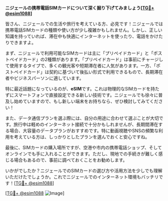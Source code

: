 **ニジェールの携帯電話SIMカードについて深く掘り下げてみましょう[[TG💪+ @esim1088](https://t.me/s/esim1088)]**

皆さん、ニジェールでの生活や旅行を考えている方、必見です！ニジェールでは携帯電話SIMカードの種類や使い方が少し複雑かもしれません。しかし、正しい知識を持っていれば、滞在中も快適にインターネットを使ったり、電話をかけたりできますよ。

まず、ニジェールで利用可能なSIMカードは主に「プリペイドカード」と「ポストペイドカード」の2種類があります。「プリペイドカード」は事前にチャージして使用するタイプで、多くの観光客や短期滞在者に人気があります。一方、「ポストペイドカード」は契約に基づいて後払い形式で利用できるもので、長期滞在者やビジネスパーソンに適しています。

特に最近話題になっているのが、**eSIM**です。これは物理的なSIMカードを持たずにスマートフォンで直接設定できる新しい技術です。ニジェールでも徐々に普及し始めていますので、もし新しい端末をお持ちなら、ぜひ検討してみてください！

また、データ通信プランを選ぶ際には、自分の用途に合わせて選ぶことが大切です。旅行中は軽めのインターネット接続で十分かもしれませんが、長期間滞在する場合、大容量のデータプランがおすすめです。特に動画視聴やSNSの頻繁な利用を考えている方は、しっかりとしたプランを選んでおくと安心ですね。

最後に、SIMカードの購入場所ですが、空港や市内の携帯電話ショップ、そしてオンラインでも手に入れることができます。ただし、現地での手続きが難しく感じる場合もあるので、事前に調べておくことをお勧めします。

いかがでしたか？ニジェールでのSIMカードの選び方や活用方法を少しでも理解いただけたでしょうか。これでニジェールでのインターネット環境もバッチリです！[[TG💪+ @esim1088](https://t.me/s/esim1088)]

[[TG💪+ @esim1088](https://t.me/s/esim1088) ![Image](https://i.postimg.cc/Y0z9fWf4/image.png)]